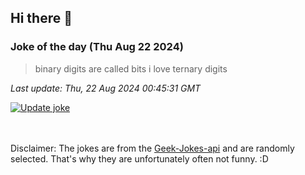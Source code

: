 ## Hi there 👋

### Joke of the day (Thu Aug 22 2024)
<!-- joke -->
>binary digits are called bits i love ternary digits
<!-- /joke -->

*Last update: Thu, 22 Aug 2024 00:45:31 GMT*

[![Update joke](https://github.com/nclskfm/nclskfm/actions/workflows/joke.yml/badge.svg)](https://github.com/nclskfm/nclskfm/actions/workflows/joke.yml)

<br><br>
Disclaimer: The jokes are from the [Geek-Jokes-api](https://github.com/sameerkumar18/geek-joke-api) and are randomly selected. That's why they are unfortunately often not funny. :D
